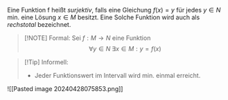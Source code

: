 Eine Funktion f heißt *surjektiv*, falls eine Gleichung $f(x) = y$  für jedes $y \in N$ min. eine Lösung $x \in M$ besitzt. Eine Solche Funktion wird auch als *rechstotal* bezeichnet.
> [!NOTE] Formal:
> Sei $f: M \rightarrow N$ eine Funktion
> $$\forall y \in N \; \exists x \in M: y = f(x) $$

> [!Tip] Informell:
> - Jeder Funktionswert im Intervall wird min. einmal erreicht.

![[Pasted image 20240428075853.png]]